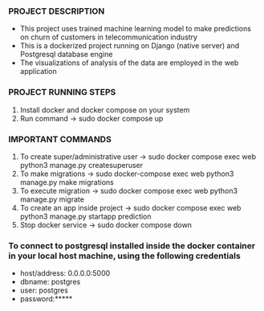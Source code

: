 ### PROJECT DESCRIPTION

- This project uses trained machine learning model to make predictions on churn of customers in telecommunication industry
- This is a dockerized project running on Django (native server) and Postgresql database engine
- The visualizations of analysis of the data are employed in the web application

### PROJECT RUNNING STEPS

1) Install docker and docker compose on your system
2) Run command -> sudo docker compose up

### IMPORTANT COMMANDS

1) To create super/administrative user -> sudo docker compose exec web  python3 manage.py createsuperuser
2) To make migrations -> sudo docker-compose exec web python3 manage.py make migrations
3) To execute migration -> sudo docker compose exec web python3 manage.py migrate
4) To create an app inside project -> sudo docker compose exec web python3 manage.py startapp prediction
3) Stop docker service -> sudo docker compose down

### To connect to postgresql installed inside the docker container in your local host machine, using the following credentials
- host/address: 0.0.0.0:5000
- dbname: postgres
- user: postgres
- password:*****
